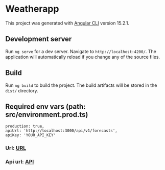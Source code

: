 # Weatherapp

This project was generated with [Angular CLI](https://github.com/angular/angular-cli) version 15.2.1.

## Development server

Run `ng serve` for a dev server. Navigate to `http://localhost:4200/`. The application will automatically reload if you change any of the source files.

## Build

Run `ng build` to build the project. The build artifacts will be stored in the `dist/` directory.

## Required env vars (path: src/environment.prod.ts)
    production: true,
    apiUrl: 'http://localhost:3000/api/v1/forecasts',
    apiKey: 'YOUR_API_KEY'

<h3>Url: <a href=''>URL</a></h3>
<h3>Api url: <a href=''>API</a></h3>